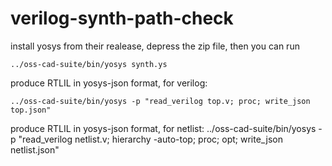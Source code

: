 # verilog-synth-path-check


install yosys from their realease, depress the zip file, then you can run 
```
../oss-cad-suite/bin/yosys synth.ys
```


produce RTLIL in yosys-json format, for verilog: 
 ```
 ../oss-cad-suite/bin/yosys -p "read_verilog top.v; proc; write_json top.json"
 ```


 produce RTLIL in yosys-json format, for netlist: 
 ../oss-cad-suite/bin/yosys -p "read_verilog netlist.v; hierarchy -auto-top; proc; opt; write_json netlist.json"
